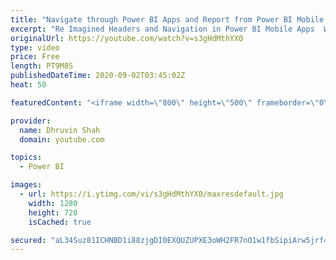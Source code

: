 ```yaml
---
title: "Navigate through Power BI Apps and Report from Power BI Mobile App"
excerpt: "Re Imagined Headers and Navigation in Power BI Mobile Apps  Welcome to one more Power BI session. During this session, we will be talking about the Power BI Mobile view experience for Power BI Apps and Power BI Report. Mostly we are accessing our Power BI Reports using Power BI Service. Power BI provides"
originalUrl: https://youtube.com/watch?v=s3gHdMthYX0
type: video
price: Free
length: PT9M8S
publishedDateTime: 2020-09-02T03:45:02Z
heat: 50

featuredContent: "<iframe width=\"800\" height=\"500\" frameborder=\"0\" src=\"https://www.youtube.com/embed/s3gHdMthYX0\" allow=\"accelerometer; autoplay; encrypted-media; gyroscope; picture-in-picture\" allowfullscreen></iframe>"

provider:
  name: Dhruvin Shah
  domain: youtube.com

topics:
  - Power BI

images:
  - url: https://i.ytimg.com/vi/s3gHdMthYX0/maxresdefault.jpg
    width: 1280
    height: 720
    isCached: true

secured: "aL34Suz81ICHNBD1i88zjgDI0EXQUZUPXE3oWH2FR7nO1w1fbSipiArw5jrf46kD4NmOwJMmGG6nMlEfctkt1QDqdwuzEF2Uym9oePifDxoyZxe+/yiDOeD3yLpMuYdcSyf1gHReqk7+45a5/+YlrJQLvrIYkDa9bcpGsjdUceGhreHLF4FtbQIz2EMOtZWYrft6Q/SuFUDiNXhB85VnhiPJwTI0NVqpJuOsBtixMRbJajlTLjP0H2ZeQMS/EyYY6jkji/Jhx1AZsz7USGhAmlKQU6yYRWesIAws59iXffbA10TekbBFpIY13N/M0wgY+R26MFLDwW7dD8ZeY5FXOfJMq1P4pzOPcTouCdR8K7zYnz3J+Y51OPd4WDGmeCO0uFkdHAftH9XIrnUzWe11npJeiYWIrSZoyNmecYm1k2c=;i3UdyF9BlfEKncBDcPLBfg=="
---
```


